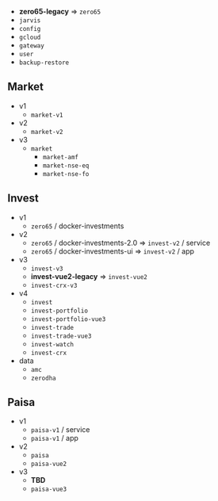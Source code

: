 - **zero65-legacy** ⇒ `zero65`
- `jarvis`
- `config`
- `gcloud`
- `gateway`
- `user`
- `backup-restore`

## Market
- v1
  - `market-v1`
- v2
  - `market-v2`
- v3
  - `market`
    - `market-amf`
    - `market-nse-eq`
    - `market-nse-fo`

## Invest
- v1
  - `zero65` / docker-investments
- v2
  - `zero65` / docker-investments-2.0 ⇒ `invest-v2` / service
  - `zero65` / docker-investments-ui ⇒ `invest-v2` / app
- v3
  - `invest-v3`
  - **invest-vue2-legacy** ⇒ `invest-vue2`
  - `invest-crx-v3`
- v4
  - `invest`
  - `invest-portfolio`
  - `invest-portfolio-vue3`
  - `invest-trade`
  - `invest-trade-vue3`
  - `invest-watch`
  - `invest-crx`
- data
  - `amc`
  - `zerodha`

## Paisa
- v1
  - `paisa-v1` / service
  - `paisa-v1` / app
- v2
  - `paisa`
  - `paisa-vue2`
- v3
  - **TBD**
  - `paisa-vue3`
